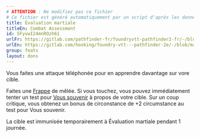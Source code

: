 ```yaml
---
# ATTENTION : Ne modifiez pas ce fichier
# Ce fichier est généré automatiquement par un script d'après les données du module Foundry VTT officiel et de sa traduction
title: Évaluation martiale
titleEn: Combat Assessment
id: 5FyvwI24mnROzh61
urlFr: https://gitlab.com/pathfinder-fr/foundryvtt-pathfinder2-fr/-/blob/master/data/feats/5FyvwI24mnROzh61.htm
urlEn: https://gitlab.com/hooking/foundry-vtt---pathfinder-2e/-/blob/master/packs/data/feats.db/combat-assessment.json
group: feats
layout: dons
---
```

Vous faites une attaque téléphonée pour en apprendre davantage sur vore cible.

Faites une [Frappe](../actions/frapper.md) de mêlée. Si vous touchez, vous pouvez immédiatement tenter un test pour [Vous souvenir](../actions/se-souvenir-arcanes.md) à propos de votre cible. Sur un coup critique, vous obtenez un bonus de circonstance de +2 circumstance au test pour Vous souvenir.

La cible est immunisée temporairement à Évaluation martiale pendant 1 journée.


